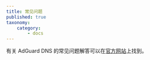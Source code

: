 ```yaml
---
title: 常见问题
published: true
taxonomy:
    category:
        - docs
---
```


有关 AdGuard DNS 的常见问题解答可以在[官方网站](https://adguard-dns.io/zh_cn/welcome.html)上找到。